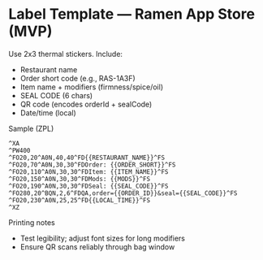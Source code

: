 # Label Template — Ramen App Store (MVP)

Use 2x3 thermal stickers. Include:
- Restaurant name
- Order short code (e.g., RAS-1A3F)
- Item name + modifiers (firmness/spice/oil)
- SEAL CODE (6 chars)
- QR code (encodes orderId + sealCode)
- Date/time (local)

Sample (ZPL)
```
^XA
^PW400
^FO20,20^A0N,40,40^FD{{RESTAURANT_NAME}}^FS
^FO20,70^A0N,30,30^FDOrder: {{ORDER_SHORT}}^FS
^FO20,110^A0N,30,30^FDItem: {{ITEM_NAME}}^FS
^FO20,150^A0N,30,30^FDMods: {{MODS}}^FS
^FO20,190^A0N,30,30^FDSeal: {{SEAL_CODE}}^FS
^FO280,20^BQN,2,6^FDQA,order={{ORDER_ID}}&seal={{SEAL_CODE}}^FS
^FO20,230^A0N,25,25^FD{{LOCAL_TIME}}^FS
^XZ
```

Printing notes
- Test legibility; adjust font sizes for long modifiers
- Ensure QR scans reliably through bag window

